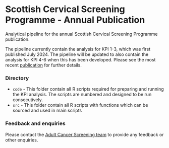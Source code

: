 # Scottish Cervical Screening Programme - Annual Publication
Analytical pipeline for the annual Scottish Cervical Screening Programme publication.

The pipeline currently contain the analysis for KPI 1-3, which was first published July 2024.
The pipeline will be updated to also contain the analysis for KPI 4-6 when this has been developed.
Please see the most recent 
[publication](https://publichealthscotland.scot/publications/scottish-cervical-screening-programme-statistics)
for further details.


### Directory

* `code` - This folder contain all R scripts required for preparing and running the KPI analysis. 
The scripts are numbered and designed to be run consecutively.
* `src` - This folder contain all R scripts with functions which can be sourced and used in main scripts

### Feedback and enquiries
Please contact the [Adult Cancer Screening team](mailto:PHS.adultscreening@phs.scot)
to provide any feedback or other enquiries.